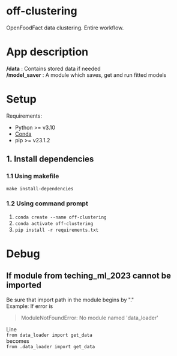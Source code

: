 # off-clustering
OpenFoodFact data clustering. Entire workflow.

# App description
**/data** : Contains stored data if needed <br>
**/model_saver** : A module which saves, get and run fitted models

# Setup
Requirements:
- Python >= v3.10
- [Conda](https://docs.conda.io/projects/conda/en/stable/user-guide/install/index.html)
- pip >= v23.1.2

## 1. Install dependencies
### 1.1 Using makefile
```make install-dependencies```

### 1.2 Using command prompt
1. ```conda create --name off-clustering```<br>
2. ```conda activate off-clustering```<br>
3. ```pip install -r requirements.txt```

# Debug

## If module from teching_ml_2023 cannot be imported
Be sure that import path in the module begins by "."<br>
Example: 
If error is 
> ModuleNotFoundError: No module named 'data_loader'

Line<br>
```from data_loader import get_data```<br>
becomes<br>
```from .data_loader import get_data```<br>

